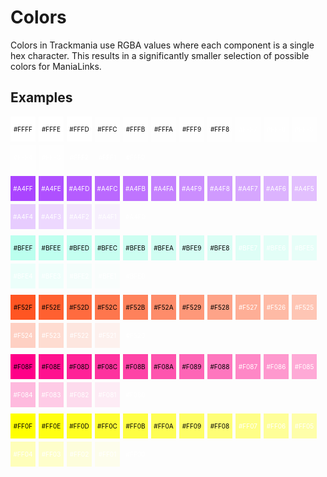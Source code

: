 # Colors
Colors in Trackmania use RGBA values where each component is a single hex character. This results in a significantly smaller selection of possible colors for ManiaLinks.

## Examples

<style>
.colors {
    display: flex;
    flex-wrap: wrap;
    gap: 5px;
    margin-bottom: 10px;
}
.color-box {
    width: 40px;
    height: 40px;
    display: flex;
    justify-content: center;
    align-items: center;
    color: #000;
    background: #fff;
    font-size: 10px;
}
.color-box.dark {
    color: #fff;
}
</style>

<div class="colors">
    <div class="color-box" style="background: #FFFF;">#FFFF</div>
    <div class="color-box" style="background: #FFFE;">#FFFE</div>
    <div class="color-box" style="background: #FFFD;">#FFFD</div>
    <div class="color-box" style="background: #FFFC;">#FFFC</div>
    <div class="color-box" style="background: #FFFB;">#FFFB</div>
    <div class="color-box" style="background: #FFFA;">#FFFA</div>
    <div class="color-box" style="background: #FFF9;">#FFF9</div>
    <div class="color-box" style="background: #FFF8;">#FFF8</div>
    <div class="color-box dark" style="background: #FFF7;">#FFF7</div>
    <div class="color-box dark" style="background: #FFF6;">#FFF6</div>
    <div class="color-box dark" style="background: #FFF5;">#FFF5</div>
    <div class="color-box dark" style="background: #FFF4;">#FFF4</div>
    <div class="color-box dark" style="background: #FFF3;">#FFF3</div>
    <div class="color-box dark" style="background: #FFF2;">#FFF2</div>
    <div class="color-box dark" style="background: #FFF1;">#FFF1</div>
    <div class="color-box dark" style="background: #FFF0;">#FFF0</div>
</div>

<div class="colors">
    <div class="color-box dark" style="background: #A4FF;">#A4FF</div>
    <div class="color-box dark" style="background: #A4FE;">#A4FE</div>
    <div class="color-box dark" style="background: #A4FD;">#A4FD</div>
    <div class="color-box dark" style="background: #A4FC;">#A4FC</div>
    <div class="color-box dark" style="background: #A4FB;">#A4FB</div>
    <div class="color-box dark" style="background: #A4FA;">#A4FA</div>
    <div class="color-box dark" style="background: #A4F9;">#A4F9</div>
    <div class="color-box dark" style="background: #A4F8;">#A4F8</div>
    <div class="color-box dark" style="background: #A4F7;">#A4F7</div>
    <div class="color-box dark" style="background: #A4F6;">#A4F6</div>
    <div class="color-box dark" style="background: #A4F5;">#A4F5</div>
    <div class="color-box dark" style="background: #A4F4;">#A4F4</div>
    <div class="color-box dark" style="background: #A4F3;">#A4F3</div>
    <div class="color-box dark" style="background: #A4F2;">#A4F2</div>
    <div class="color-box dark" style="background: #A4F1;">#A4F1</div>
    <div class="color-box dark" style="background: #A4F0;">#A4F0</div>
</div>

<div class="colors">
    <div class="color-box" style="background: #BFEF;">#BFEF</div>
    <div class="color-box" style="background: #BFEE;">#BFEE</div>
    <div class="color-box" style="background: #BFED;">#BFED</div>
    <div class="color-box" style="background: #BFEC;">#BFEC</div>
    <div class="color-box" style="background: #BFEB;">#BFEB</div>
    <div class="color-box" style="background: #BFEA;">#BFEA</div>
    <div class="color-box" style="background: #BFE9;">#BFE9</div>
    <div class="color-box" style="background: #BFE8;">#BFE8</div>
    <div class="color-box dark" style="background: #BFE7;">#BFE7</div>
    <div class="color-box dark" style="background: #BFE6;">#BFE6</div>
    <div class="color-box dark" style="background: #BFE5;">#BFE5</div>
    <div class="color-box dark" style="background: #BFE4;">#BFE4</div>
    <div class="color-box dark" style="background: #BFE3;">#BFE3</div>
    <div class="color-box dark" style="background: #BFE2;">#BFE2</div>
    <div class="color-box dark" style="background: #BFE1;">#BFE1</div>
    <div class="color-box dark" style="background: #BFE0;">#BFE0</div>
</div>

<div class="colors">
    <div class="color-box" style="background: #F52F;">#F52F</div>
    <div class="color-box" style="background: #F52E;">#F52E</div>
    <div class="color-box" style="background: #F52D;">#F52D</div>
    <div class="color-box" style="background: #F52C;">#F52C</div>
    <div class="color-box" style="background: #F52B;">#F52B</div>
    <div class="color-box" style="background: #F52A;">#F52A</div>
    <div class="color-box" style="background: #F529;">#F529</div>
    <div class="color-box" style="background: #F528;">#F528</div>
    <div class="color-box dark" style="background: #F527;">#F527</div>
    <div class="color-box dark" style="background: #F526;">#F526</div>
    <div class="color-box dark" style="background: #F525;">#F525</div>
    <div class="color-box dark" style="background: #F524;">#F524</div>
    <div class="color-box dark" style="background: #F523;">#F523</div>
    <div class="color-box dark" style="background: #F522;">#F522</div>
    <div class="color-box dark" style="background: #F521;">#F521</div>
    <div class="color-box dark" style="background: #F520;">#F520</div>
</div>

<div class="colors">
    <div class="color-box" style="background: #F08F;">#F08F</div>
    <div class="color-box" style="background: #F08E;">#F08E</div>
    <div class="color-box" style="background: #F08D;">#F08D</div>
    <div class="color-box" style="background: #F08C;">#F08C</div>
    <div class="color-box" style="background: #F08B;">#F08B</div>
    <div class="color-box" style="background: #F08A;">#F08A</div>
    <div class="color-box" style="background: #F089;">#F089</div>
    <div class="color-box" style="background: #F088;">#F088</div>
    <div class="color-box dark" style="background: #F087;">#F087</div>
    <div class="color-box dark" style="background: #F086;">#F086</div>
    <div class="color-box dark" style="background: #F085;">#F085</div>
    <div class="color-box dark" style="background: #F084;">#F084</div>
    <div class="color-box dark" style="background: #F083;">#F083</div>
    <div class="color-box dark" style="background: #F082;">#F082</div>
    <div class="color-box dark" style="background: #F081;">#F081</div>
    <div class="color-box dark" style="background: #F080;">#F080</div>
</div>

<div class="colors">
    <div class="color-box" style="background: #FF0F;">#FF0F</div>
    <div class="color-box" style="background: #FF0E;">#FF0E</div>
    <div class="color-box" style="background: #FF0D;">#FF0D</div>
    <div class="color-box" style="background: #FF0C;">#FF0C</div>
    <div class="color-box" style="background: #FF0B;">#FF0B</div>
    <div class="color-box" style="background: #FF0A;">#FF0A</div>
    <div class="color-box" style="background: #FF09;">#FF09</div>
    <div class="color-box" style="background: #FF08;">#FF08</div>
    <div class="color-box dark" style="background: #FF07;">#FF07</div>
    <div class="color-box dark" style="background: #FF06;">#FF06</div>
    <div class="color-box dark" style="background: #FF05;">#FF05</div>
    <div class="color-box dark" style="background: #FF04;">#FF04</div>
    <div class="color-box dark" style="background: #FF03;">#FF03</div>
    <div class="color-box dark" style="background: #FF02;">#FF02</div>
    <div class="color-box dark" style="background: #FF01;">#FF01</div>
    <div class="color-box dark" style="background: #FF00;">#FF00</div>
</div>